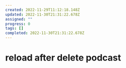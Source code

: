 ```yaml
---
created: 2022-11-29T11:12:18.148Z
updated: 2022-11-30T21:31:22.678Z
assigned: ""
progress: 0
tags: []
completed: 2022-11-30T21:31:22.678Z
---
```


# reload after delete podcast
